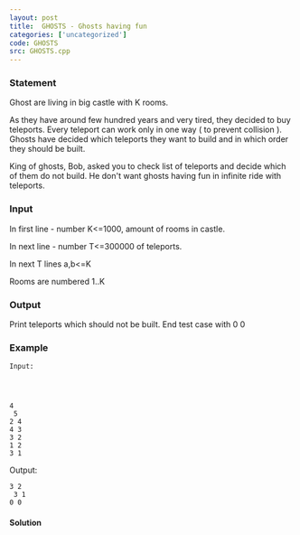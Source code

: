 ```yaml
---
layout: post
title:  GHOSTS - Ghosts having fun
categories: ['uncategorized']
code: GHOSTS
src: GHOSTS.cpp
---
```


### **Statement**

Ghost are living in big castle with K rooms.

As they have around few hundred years and very tired, they decided to buy
teleports. Every teleport can work only in one way ( to prevent collision ).
Ghosts have decided which teleports they want to build and in which order they
should be built.

King of ghosts, Bob, asked you to check list of teleports and decide which of
them do not build. He don't want ghosts having fun in infinite ride with
teleports.

### Input

In first line - number K<=1000, amount of rooms in castle.

In next line - number T<=300000 of teleports.

In next T lines a,b<=K

Rooms are numbered 1..K

### Output

Print teleports which should not be built. End test case with 0 0

### Example

    
    
    Input:
    
    
    
    4  
     5  
    2 4  
    4 3  
    3 2  
    1 2  
    3 1

Output:

    
    
    3 2  
     3 1  
    0 0



#### **Solution**




